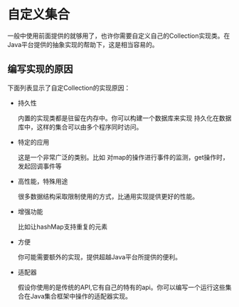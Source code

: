 # 自定义集合

一般中使用前面提供的就够用了，也许你需要自定义自己的Collection实现类。在Java平台提供的抽象实现的帮助下，这是相当容易的。

## 编写实现的原因
下面列表显示了自定Collection的实现原因：

* 持久性
    
    内置的实现类都是驻留在内存中。你可以构建一个数据库来实现 持久化在数据库中，这样的集合可以由多个程序同时访问。
* 特定的应用
    
    这是一个非常广泛的类别。比如 对map的操作进行事件的监测，get操作时，发起回调事件等
    
* 高性能，特殊用途
    
    很多数据结构采取限制使用的方式，比通用实现提供更好的性能。
    
* 增强功能

    比如让hashMap支持重复的元素
* 方便

    你可能需要额外的实现，提供超越Java平台所提供的便利。
* 适配器

    假设你使用的是传统的API,它有自己的特有的api。你可以编写一个运行这些集合在Java集合框架中操作的适配器实现。       